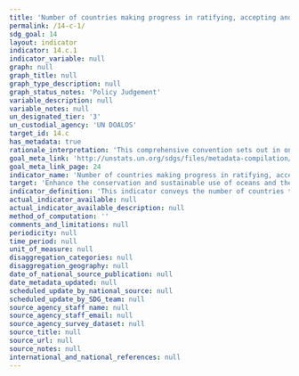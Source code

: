 ```yaml
---
title: 'Number of countries making progress in ratifying, accepting and implementing through legal, policy and institutional frameworks, ocean-related instruments that implement international law, as reflected in the United Nation Convention on the Law of the Sea, for the conservation and sustainable use of the oceans and their resources'
permalink: /14-c-1/
sdg_goal: 14
layout: indicator
indicator: 14.c.1
indicator_variable: null
graph: null
graph_title: null
graph_type_description: null
graph_status_notes: 'Policy Judgement'
variable_description: null
variable_notes: null
un_designated_tier: '3'
un_custodial_agency: 'UN DOALOS'
target_id: 14.c
has_metadata: true
rationale_interpretation: 'This comprehensive convention sets out in one place seafarers'' rights to decent conditions of work on almost every aspect of their working and living conditions including, among others, minimum age, employment agreements, hours of work or rest, payment of wages, paid annual leave, repatriation at the end of contract, onboard medical care, the use of licensed private recruitment and placement services, accommodation, food and catering, health and safety protection and accident prevention and seafarers'' complaint handling. It represents an essential step toward ensuring fair competition and a level-playing field for quality owners of ships flying the flags of ratifying countries. Given that these international legal measures are aimed at improving working and living conditions for seafarers, the most globalized of the world''s workers, the number of countries that have ratified the ILO Maritime Labour Convention gives an indication of the situation of maritime workers around the world.'
goal_meta_link: 'http://unstats.un.org/sdgs/files/metadata-compilation/Metadata-Goal-14.pdf'
goal_meta_link_page: 24
indicator_name: 'Number of countries making progress in ratifying, accepting and implementing through legal, policy and institutional frameworks, ocean-related instruments that implement international law, as reflected in the United Nation Convention on the Law of the Sea, for the conservation and sustainable use of the oceans and their resources'
target: 'Enhance the conservation and sustainable use of oceans and their resources by implementing law as reflected in UNCLOS, which provides the legal framework for the conservation and sustainable use of oceans and their resources, as recalled in paragraph 158 of The Future We Want.'
indicator_definition: 'This indicator conveys the number of countries that have ratified the ILO Maritime Labour Convention of 2006. ILO conventions are legally binding international treaties drawn up by the ILO''s constituents (governments, employers and workers) and setting out basic principles and rights at work. The ILO Maritime Labour Convention (MLC) is a single, coherent instrument embodying as far as possible all up-to-date standards of existing international maritime labour conventions and recommendations, as well as the fundamental principles to be found in other international labour conventions.'
actual_indicator_available: null
actual_indicator_available_description: null
method_of_computation: ''
comments_and_limitations: null
periodicity: null
time_period: null
unit_of_measure: null
disaggregation_categories: null
disaggregation_geography: null
date_of_national_source_publication: null
date_metadata_updated: null
scheduled_update_by_national_source: null
scheduled_update_by_SDG_team: null
source_agency_staff_name: null
source_agency_staff_email: null
source_agency_survey_dataset: null
source_title: null
source_url: null
source_notes: null
international_and_national_references: null
---
```

